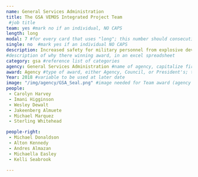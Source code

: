 ```yaml
---
name: General Services Administration
title: The GSA VEMOS Integrated Project Team 
 #job title
team: yes #mark no if an individual, NO CAPS
length: long
modal: 7 #for every card that uses "long"; this number should consecutively increase and never be the same
single: no  #mark yes if an individual NO CAPS
description: Increased safety for military personnel from explosive devices through the award of a $847M task order that protects and maintains Mine Resistant Ambush Protected military vehicles.
#description of why there winning award, in an excel spreadsheet
category: gsa #reference list of categories
agency: General Services Administration #name of agency, capitalize first letter of each name
award: Agency #type of award, either Agency, Council, or President's; this is case sensitive so make sure to match the options listed exactly. This section generates the format of the card
Year: 2018 #variable to be used at later date
image: "/img/agency/GSA_Seal.png" #image needed for Team award (agency seal) and President's award (headshot); leave empty if and individual Agency award
people:
 - Carolyn Harvey
 - Imani Higginson
 - Wesley Dewalt
 - Jakeenberg Almuete
 - Michael Marquez
 - Sterling Whitehead

people-right:
 - Michael Donaldson
 - Alton Kennedy
 - Andres Almazan
 - Michaella Easley
 - Kelli Seabrook

---
```

